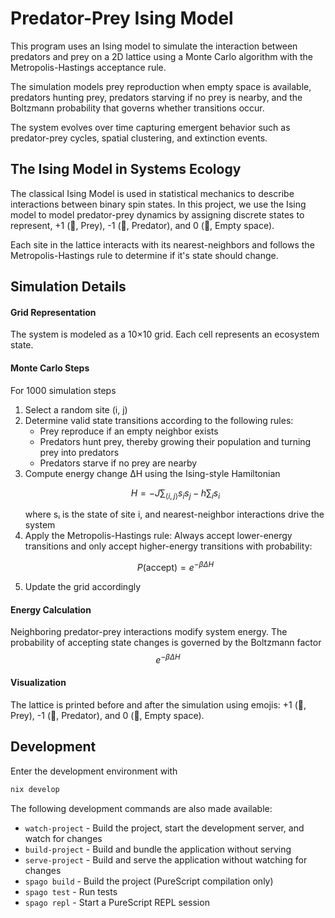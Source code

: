 # Predator-Prey Ising Model

This program uses an Ising model to simulate the interaction between predators and prey on a 2D lattice using a Monte Carlo algorithm with the Metropolis-Hastings acceptance rule.

The simulation models prey reproduction when empty space is available, predators hunting prey, predators starving if no prey is nearby, and the Boltzmann probability that governs whether transitions occur.

The system evolves over time capturing emergent behavior such as predator-prey cycles, spatial clustering, and extinction events.

## The Ising Model in Systems Ecology

The classical Ising Model is used in statistical mechanics to describe interactions between binary spin states. In this project, we use the Ising model to model predator-prey dynamics by assigning discrete states to represent, +1 (🐑, Prey), -1 (👹, Predator), and 0 (🌳, Empty space).

Each site in the lattice interacts with its nearest-neighbors and follows the Metropolis-Hastings rule to determine if it's state should change.

## Simulation Details

#### Grid Representation

The system is modeled as a 10×10 grid. Each cell represents an ecosystem state. 

#### Monte Carlo Steps

For 1000 simulation steps
1. Select a random site (i, j)
2. Determine valid state transitions according to the following rules:
   - Prey reproduce if an empty neighbor exists
   - Predators hunt prey, thereby growing their population and turning prey into predators
   - Predators starve if no prey are nearby
3. Compute energy change ΔH using the Ising-style Hamiltonian
   ```math
   H = - J \sum_{\langle i,j \rangle} s_i s_j - h \sum_i s_i
   ```
   where sᵢ is the state of site i, and nearest-neighbor interactions drive the system
4. Apply the Metropolis-Hastings rule: Always accept lower-energy transitions and only accept higher-energy transitions with probability:
   ```math
   P(\text{accept}) = e^{-\beta \Delta H}
   ```
1. Update the grid accordingly

#### Energy Calculation

Neighboring predator-prey interactions modify system energy. The probability of accepting state changes is governed by the Boltzmann factor $$e^{-\beta \Delta H}$$

#### Visualization

The lattice is printed before and after the simulation using emojis: +1 (🐑, Prey), -1 (👹, Predator), and 0 (🌳, Empty space).

## Development

Enter the development environment with
```bash
nix develop
```

The following development commands are also made available:

- `watch-project` - Build the project, start the development server, and watch for changes
- `build-project` - Build and bundle the application without serving
- `serve-project` - Build and serve the application without watching for changes
- `spago build` - Build the project (PureScript compilation only)
- `spago test` - Run tests
- `spago repl` - Start a PureScript REPL session 
